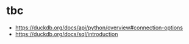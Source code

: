 # tbc

- https://duckdb.org/docs/api/python/overview#connection-options
- https://duckdb.org/docs/sql/introduction
